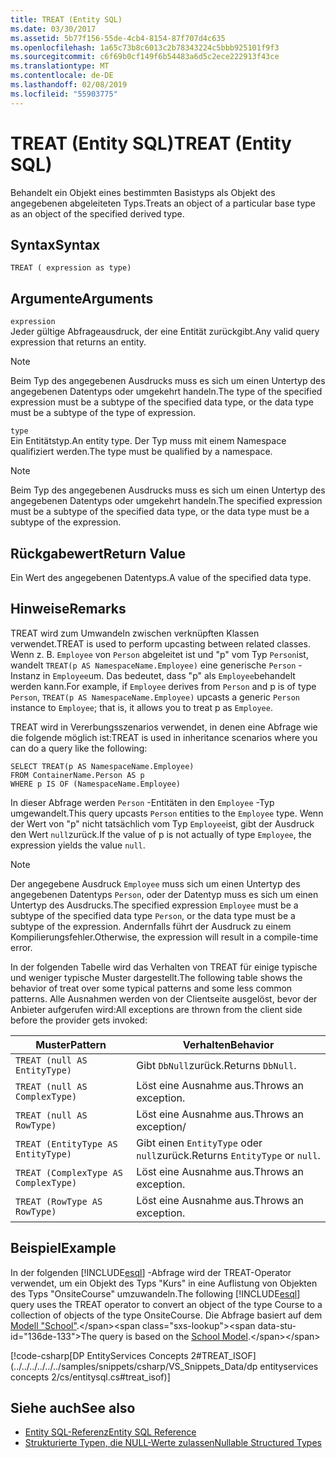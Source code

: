 ```yaml
---
title: TREAT (Entity SQL)
ms.date: 03/30/2017
ms.assetid: 5b77f156-55de-4cb4-8154-87f707d4c635
ms.openlocfilehash: 1a65c73b8c6013c2b78343224c5bbb925101f9f3
ms.sourcegitcommit: c6f69b0cf149f6b54483a6d5c2ece222913f43ce
ms.translationtype: MT
ms.contentlocale: de-DE
ms.lasthandoff: 02/08/2019
ms.locfileid: "55903775"
---
```

# <a name="treat-entity-sql"></a><span data-ttu-id="136de-102">TREAT (Entity SQL)</span><span class="sxs-lookup"><span data-stu-id="136de-102">TREAT (Entity SQL)</span></span>
<span data-ttu-id="136de-103">Behandelt ein Objekt eines bestimmten Basistyps als Objekt des angegebenen abgeleiteten Typs.</span><span class="sxs-lookup"><span data-stu-id="136de-103">Treats an object of a particular base type as an object of the specified derived type.</span></span>  
  
## <a name="syntax"></a><span data-ttu-id="136de-104">Syntax</span><span class="sxs-lookup"><span data-stu-id="136de-104">Syntax</span></span>  
  
```  
TREAT ( expression as type)  
```  
  
## <a name="arguments"></a><span data-ttu-id="136de-105">Argumente</span><span class="sxs-lookup"><span data-stu-id="136de-105">Arguments</span></span>  
 `expression`  
 <span data-ttu-id="136de-106">Jeder gültige Abfrageausdruck, der eine Entität zurückgibt.</span><span class="sxs-lookup"><span data-stu-id="136de-106">Any valid query expression that returns an entity.</span></span>  
  
> [!NOTE]
>  <span data-ttu-id="136de-107">Beim Typ des angegebenen Ausdrucks muss es sich um einen Untertyp des angegebenen Datentyps oder umgekehrt handeln.</span><span class="sxs-lookup"><span data-stu-id="136de-107">The type of the specified expression must be a subtype of the specified data type, or the data type must be a subtype of the type of expression.</span></span>  
  
 `type`  
 <span data-ttu-id="136de-108">Ein Entitätstyp.</span><span class="sxs-lookup"><span data-stu-id="136de-108">An entity type.</span></span> <span data-ttu-id="136de-109">Der Typ muss mit einem Namespace qualifiziert werden.</span><span class="sxs-lookup"><span data-stu-id="136de-109">The type must be qualified by a namespace.</span></span>  
  
> [!NOTE]
>  <span data-ttu-id="136de-110">Beim Typ des angegebenen Ausdrucks muss es sich um einen Untertyp des angegebenen Datentyps oder umgekehrt handeln.</span><span class="sxs-lookup"><span data-stu-id="136de-110">The specified expression must be a subtype of the specified data type, or the data type must be a subtype of the expression.</span></span>  
  
## <a name="return-value"></a><span data-ttu-id="136de-111">Rückgabewert</span><span class="sxs-lookup"><span data-stu-id="136de-111">Return Value</span></span>  
 <span data-ttu-id="136de-112">Ein Wert des angegebenen Datentyps.</span><span class="sxs-lookup"><span data-stu-id="136de-112">A value of the specified data type.</span></span>  
  
## <a name="remarks"></a><span data-ttu-id="136de-113">Hinweise</span><span class="sxs-lookup"><span data-stu-id="136de-113">Remarks</span></span>  
 <span data-ttu-id="136de-114">TREAT wird zum Umwandeln zwischen verknüpften Klassen verwendet.</span><span class="sxs-lookup"><span data-stu-id="136de-114">TREAT is used to perform upcasting between related classes.</span></span> <span data-ttu-id="136de-115">Wenn z. B. `Employee` von `Person` abgeleitet ist und "p" vom Typ `Person`ist, wandelt `TREAT(p AS NamespaceName.Employee)` eine generische `Person` -Instanz in `Employee`um. Das bedeutet, dass "p" als `Employee`behandelt werden kann.</span><span class="sxs-lookup"><span data-stu-id="136de-115">For example, if `Employee` derives from `Person` and p is of type `Person`, `TREAT(p AS NamespaceName.Employee)` upcasts a generic `Person` instance to `Employee`; that is, it allows you to treat p as `Employee`.</span></span>  
  
 <span data-ttu-id="136de-116">TREAT wird in Vererbungsszenarios verwendet, in denen eine Abfrage wie die folgende möglich ist:</span><span class="sxs-lookup"><span data-stu-id="136de-116">TREAT is used in inheritance scenarios where you can do a query like the following:</span></span>  
  
```  
SELECT TREAT(p AS NamespaceName.Employee)  
FROM ContainerName.Person AS p  
WHERE p IS OF (NamespaceName.Employee)   
```  
  
 <span data-ttu-id="136de-117">In dieser Abfrage werden `Person` -Entitäten in den `Employee` -Typ umgewandelt.</span><span class="sxs-lookup"><span data-stu-id="136de-117">This query upcasts `Person` entities to the `Employee` type.</span></span> <span data-ttu-id="136de-118">Wenn der Wert von "p" nicht tatsächlich vom Typ `Employee`ist, gibt der Ausdruck den Wert `null`zurück.</span><span class="sxs-lookup"><span data-stu-id="136de-118">If the value of p is not actually of type `Employee`, the expression yields the value `null`.</span></span>  
  
> [!NOTE]
>  <span data-ttu-id="136de-119">Der angegebene Ausdruck `Employee` muss sich um einen Untertyp des angegebenen Datentyps `Person`, oder der Datentyp muss es sich um einen Untertyp des Ausdrucks.</span><span class="sxs-lookup"><span data-stu-id="136de-119">The specified expression `Employee` must be a subtype of the specified data type `Person`, or the data type must be a subtype of the expression.</span></span> <span data-ttu-id="136de-120">Andernfalls führt der Ausdruck zu einem Kompilierungsfehler.</span><span class="sxs-lookup"><span data-stu-id="136de-120">Otherwise, the expression will result in a compile-time error.</span></span>  
  
 <span data-ttu-id="136de-121">In der folgenden Tabelle wird das Verhalten von TREAT für einige typische und weniger typische Muster dargestellt.</span><span class="sxs-lookup"><span data-stu-id="136de-121">The following table shows the behavior of treat over some typical patterns and some less common patterns.</span></span> <span data-ttu-id="136de-122">Alle Ausnahmen werden von der Clientseite ausgelöst, bevor der Anbieter aufgerufen wird:</span><span class="sxs-lookup"><span data-stu-id="136de-122">All exceptions are thrown from the client side before the provider gets invoked:</span></span>  
  
|<span data-ttu-id="136de-123">Muster</span><span class="sxs-lookup"><span data-stu-id="136de-123">Pattern</span></span>|<span data-ttu-id="136de-124">Verhalten</span><span class="sxs-lookup"><span data-stu-id="136de-124">Behavior</span></span>|  
|-------------|--------------|  
|`TREAT (null AS EntityType)`|<span data-ttu-id="136de-125">Gibt `DbNull`zurück.</span><span class="sxs-lookup"><span data-stu-id="136de-125">Returns `DbNull`.</span></span>|  
|`TREAT (null AS ComplexType)`|<span data-ttu-id="136de-126">Löst eine Ausnahme aus.</span><span class="sxs-lookup"><span data-stu-id="136de-126">Throws an exception.</span></span>|  
|`TREAT (null AS RowType)`|<span data-ttu-id="136de-127">Löst eine Ausnahme aus.</span><span class="sxs-lookup"><span data-stu-id="136de-127">Throws an exception/</span></span>|  
|`TREAT (EntityType AS EntityType)`|<span data-ttu-id="136de-128">Gibt einen `EntityType` oder `null`zurück.</span><span class="sxs-lookup"><span data-stu-id="136de-128">Returns `EntityType` or `null`.</span></span>|  
|`TREAT (ComplexType AS ComplexType)`|<span data-ttu-id="136de-129">Löst eine Ausnahme aus.</span><span class="sxs-lookup"><span data-stu-id="136de-129">Throws an exception.</span></span>|  
|`TREAT (RowType AS RowType)`|<span data-ttu-id="136de-130">Löst eine Ausnahme aus.</span><span class="sxs-lookup"><span data-stu-id="136de-130">Throws an exception.</span></span>|  
  
## <a name="example"></a><span data-ttu-id="136de-131">Beispiel</span><span class="sxs-lookup"><span data-stu-id="136de-131">Example</span></span>  
 <span data-ttu-id="136de-132">In der folgenden [!INCLUDE[esql](../../../../../../includes/esql-md.md)] -Abfrage wird der TREAT-Operator verwendet, um ein Objekt des Typs "Kurs" in eine Auflistung von Objekten des Typs "OnsiteCourse" umzuwandeln.</span><span class="sxs-lookup"><span data-stu-id="136de-132">The following [!INCLUDE[esql](../../../../../../includes/esql-md.md)] query uses the TREAT operator to convert an object of the type Course to a collection of objects of the type OnsiteCourse.</span></span> <span data-ttu-id="136de-133">Die Abfrage basiert auf dem [Modell "School"](https://docs.microsoft.com/previous-versions/dotnet/netframework-4.0/bb896300(v=vs.100)).</span><span class="sxs-lookup"><span data-stu-id="136de-133">The query is based on the [School Model](https://docs.microsoft.com/previous-versions/dotnet/netframework-4.0/bb896300(v=vs.100)).</span></span>  
  
 [!code-csharp[DP EntityServices Concepts 2#TREAT_ISOF](../../../../../../samples/snippets/csharp/VS_Snippets_Data/dp entityservices concepts 2/cs/entitysql.cs#treat_isof)]  
  
## <a name="see-also"></a><span data-ttu-id="136de-134">Siehe auch</span><span class="sxs-lookup"><span data-stu-id="136de-134">See also</span></span>
- [<span data-ttu-id="136de-135">Entity SQL-Referenz</span><span class="sxs-lookup"><span data-stu-id="136de-135">Entity SQL Reference</span></span>](../../../../../../docs/framework/data/adonet/ef/language-reference/entity-sql-reference.md)
- [<span data-ttu-id="136de-136">Strukturierte Typen, die NULL-Werte zulassen</span><span class="sxs-lookup"><span data-stu-id="136de-136">Nullable Structured Types</span></span>](../../../../../../docs/framework/data/adonet/ef/language-reference/nullable-structured-types-entity-sql.md)
